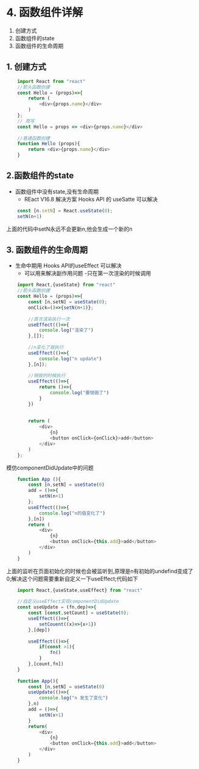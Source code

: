 # 4. 函数组件详解
1. 创建方式
2. 函数组件的state
3. 函数组件的生命周期


## 1. 创建方式
``` javascript
    import React from "react"
    //箭头函数创建
    const Hello = (props)=>{
        return (
            <div>{props.name}</div>
        )
    };
    // 简写
    const Hello = props => <div>{props.name}</div>
    
    //普通函数创建
    function Hello (props){
        return <div>{props.name}</div>
    }
```

## 2.函数组件的state
- 函数组件中没有state,没有生命周期
    - REact V16.8 解决方案 Hooks API 的 useSatte 可以解决
```javascript
    const [n.setN] = React.useState(0);
    setN(n+1)
```
上面的代码中setN永远不会更新n,他会生成一个新的n



## 3. 函数组件的生命周期
- 生命中期用 Hooks API的useEffect 可以解决
    - 可以用来解决副作用问题
    -只在第一次渲染的时候调用
```javascript
    import React,{useState} from "react"
    //箭头函数创建
    const Hello = (props)=>{
        const [n,setN] = useState(0);
        onClick=()=>{setN(n+1)};
        
        //首次渲染执行一次
        useEffect(()=>{
            console.log("渲染了")
        },[]);
        
        //n变化了就执行
        useEffect(()=>{
            console.log("n update")
        },[n]);
        
        //销毁的时候执行
        useEffect(()=>{
            return ()=>{
                console.log("要销毁了")
            }
        })
        
        
        return (
            <div>
                {n}
                <button onClick={onClick}>add</button>
            </div>
        )
    };

```

模仿componentDidUpdate中的问题
``` javascript
    function App (){
        const [n,setN] = useState(0)
        add = ()=>{
            setN(n+1)
        };
        useEffect(()=>{
            console.log("n的值变化了")
        },[n])
        return (
            <div>
                {n}
                <button onClick={this.add}>add</button>
            </div>
        )
    }
```

上面的监听在页面初始化的时候也会被监听到,原理是n有初始的undefind变成了0;解决这个问题需要重新自定义一下useEffect;代码如下

``` javascript
    import React,{useState,useEffect} from "react"
    
    //自定义useEffect实现componentDidUpdate
    const useUpdate = (fn,dep)=>{
        const [const,setCount] = useState(0);
        useEffect(()=>{
            setCouent((x)=>{x+1})
        },[dep])
        
        useEffect(()=>{
            if(const >1){
                fn()
            }
        },[count,fn])
    }
    
    function App(){
        const [n,setN] = useState(0)
        useUpdate(()=>{
            console.log("n 发生了变化")
        },n)
        add = ()=>{
            setN(x+1)
        }
        return(
            <div>
                {n}
                <button onClick={this.add}>add</button>
            </div>
        )
    }

```

